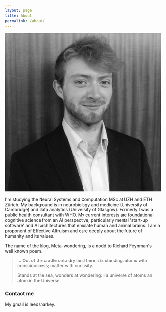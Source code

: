 ```yaml
---
layout: page
title: About
permalink: /about/
---
```


![Me](/images/jpegleebw.jpg)

I'm studying the Neural Systems and Computation MSc at UZH and ETH Zürich. My background is in neurobiology and medicine (University of Cambridge) and data analytics (University of Glasgow). Formerly I was a public health consultant with WHO. My current interests are foundational cognitive science from an AI perspective, particularly mental 'start-up software' and AI architectures that emulate human and animal brains. I am a proponent of Effective Altruism and care deeply about the future of humanity and its values. 

The name of the blog, Meta-wondering, is a nodd to Richard Feynman's well known poem.
> ...
> Out of the cradle
> onto dry land
> here it is
> standing:
> atoms with consciousness;
> matter with curiosity.
> 
> Stands at the sea,
> wonders at wondering: I
> a universe of atoms
> an atom in the Universe. 

### Contact me

My gmail is leedsharkey. 
